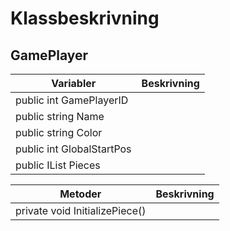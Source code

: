 # Klassbeskrivning



## GamePlayer

| Variabler                      | Beskrivning |
| ------------------------------ | ----------- |
| public int GamePlayerID        |             |
| public string Name             |             |
| public string Color            |             |
| public int GlobalStartPos      |             |
| public IList<GamePiece> Pieces |             |

| Metoder                        | Beskrivning |
| ------------------------------ | ----------- |
| private void InitializePiece() |             |

